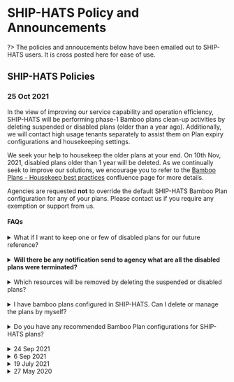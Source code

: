 # SHIP-HATS Policy and Announcements

?> The policies and annoucements below have been emailed out to SHIP-HATS users. It is cross posted here for ease of use.

## SHIP-HATS Policies

### 25 Oct 2021

In the view of improving our service capability and operation efficiency, SHIP-HATS will be performing phase-1 Bamboo plans clean-up activities by deleting suspended or disabled plans (older than a year ago). Additionally,  we will contact high usage tenants separately to assist them on Plan expiry configurations and housekeeping settings.

We seek your help to housekeep the older plans at your end. On 10th Nov, 2021, disabled plans older than 1 year will be deleted.  As we continually seek to improve our solutions, we encourage you to refer to the [Bamboo Plans - Housekeep best practices](https://confluence.ship.gov.sg/display/SHIP/Bamboo+clean+up+and+best+practices) confluence page for more details.   

Agencies are requested **not** to override the default SHIP-HATS Bamboo Plan configuration for any of your plans. Please contact us if you require any exemption or support from us.  


#### FAQs

<details>
 <summary>What if I want to keep one or few of disabled plans for our future reference?</summary><br />  

We strongly recommend you to housekeep them at your local environment. However, you can still change the configuration at SHIP-HATS Bamboo system by updating the plan from disabled to enable state.
</details>
<br >
<details>
 <summary><b>Will there be any notification send to agency what are all the disabled plans were terminated?</b></summary><br>
No notification will be sent to the agency. Please work with your Project Admin and complete the required housekeeping actions.
</details>
<br >

<details>
 <summary>Which resources will be removed by deleting the suspended or disabled plans?</summary><br>
Deleting a plan completely removes the plan from SHIP-HATS Bamboo system. In addition, deleting a plan deletes the corresponding branch plans from Bamboo. Kindly review all your disabled or suspended plans and contact us if you have any concern before 10th Nov, 2021.  

<br >
<b>Note:</b> If your source code is configured in Bitbucket repo and branch, there will be no impact to these linked bitbucket repos. 


</details>
<br >

<details>
 <summary>I have bamboo plans configured in SHIP-HATS. Can I delete or manage the plans by myself?</summary><br>
Yes. Users with <b>Admin</b> permission to the project plans can delete or manage the plans. For further guidance, please work with the Project Admin for your requirement.
</details>
<br >

<details>
 <summary>Do you have any recommended Bamboo Plan configurations for SHIP-HATS plans? </summary><br>
Tenants are expected not to keep more than 10 last builds per plan. After successful build, the plan resources (eg, artifacts, build logs) expiry should keep as minimal as possible. Our default recommended expiry is after 3 days of build and release artifacts.
</details>
<br >




<!--
<details>
 <summary> 25 Oct 2021</summary><br>
 
 
In the view of improving our service capability and operation efficiency, SHIP-HATS will be performing phase-1 Bamboo plans clean-up activities by deleting suspended or disabled plans (older than a year ago). Additionally,  we will contact high usage tenants separately to assist them on Plan expiry configurations and housekeeping settings.

We seek your help to housekeep the older plans at your end. On 10th Nov ‘21,  disabled plans older than 1 year will be deleted.  As we continually seek to improve our solutions, we encourage you to refer to the [Bamboo Plans - Housekeep best practices](https://confluence.ship.gov.sg/display/SHIP/Bamboo+clean+up+and+best+practices) – the confluence page documentation with more details.   

 
#### FAQs

**1. What if I want to keep one or few of disabled plans for our future reference?**
We strongly recommend you to housekeep them at your local environment. However you can still change the configuration at SHIP-HATS Bamboo system by updating the plan from disabled to enable state.

**2. Will there be any notification send to agency what are all the disabled plans were terminated?**
No notification will be sent to the agency. Please work with your project admin and do necessary housekeeping actions.

**3.What are all the resources will be removed by deleting the suspended or disabled plans?**
Deleting a plan completely removes from SHIP-HATS Bamboo system. FYI deleting a plan also delete its branch plans from Bamboo. [Note: If your source code(s) configured in Bitbucket repo and branch, no impact to these linked bitbucket repos]. Kindly review all your disabled / suspended plans and contact us if you have any concern before 10th Nov ‘21.

**4. I have bamboo plans configured in SHIP-HATS; Am I able to delete or housekeep the plans by myself?**
Yes. Users with “Admin” permission to the project plans; able to perform Delete Plan action. If not, please work with the Project admin for the requested.
Do you have any recommended Bamboo Plan configurations for SHIP-HATS plans?
Tenants are expected not to keep more than 10 last builds per plan. After successful build, the plan resources (eg, artifacts, build logs) expiry should keep as minimal as possible. Our default recommended expiry is after 3 days of build and release artifacts.
 

Agencies are reminded NOT to override the default SHIP-HATS Bamboo Plan configuration for any of your plans. Please contact us if you need any exemption or assist from us.  
 
  </details>
 -->
<details>
 <summary> 24 Sep 2021 </summary><br>
 

SHIP-HATS will be adding a clean-up policy to the Nexus Repositories to remove old binary repos and artifacts published 6 months ago, which will take effect from 11th Oct 2021.  This Policy is aimed at service maintenance and performance improvement. 

From 11th Oct ‘21 onwards, older artifacts in your nexus repositories will be deleted automatically without any notification. We request agencies to do periodical review of repositories and large blobstores and housekeep them at your end.  As we continually seek to improve our solutions, we encourage you to refer to the [Nexus Repository - Cleanup Policies](https://help.sonatype.com/repomanager3/repository-management/cleanup-policies) – the Sonatype documentation with more details. 

Questions? 

For further queries, please contact SHIP-HATS Operation support via email at enquiries_ship@tech.gov.sg, and if you have any feedback on product improvements, feel free to let us know at https://go.gov.sg/she.



#### FAQs

**1. How to check which repositories are using the most space?**

Please contact your repo administrator to have a check on this.   

**2. Will there be any notification send to agency when the older artifacts are purged?**

No notification will be sent to the agency. Please do periodical review and do necessary housekeeping of Repos, images and artifacts at your end. Do contact us if you require any support.

  </details>


<details>
 <summary> 6 Sep 2021 </summary><br>

SHIP-HATS will be implementing an Authenticated Request Limits (Throttling Policy) to Bitbucket service for all tenants, which will take effect from 15th  Sep 2021. This Policy is aimed at improving service stability and performance improvement.

In the view of recent utilization of bitbucket usage patterns, a token bucket algorithm will be introduced to bitbucket users consuming the services. As we continually seek to improve our solutions, we encourage you to refer to the Bitbucket Rate Limiting – the Atlassian documentation with more details.  

**Bitbucket Rate Limiting Policy**

Find below the guideline for tenants with this Rate limiting setting turned ON.
| **Guideline** | **Action Required** |
| -- | -- |
| 1. From 15 Sep ‘21 onwards, Rate limiting will be imposed and token bucket size and token bucket fill rate configured with the default settings.  | Review your build plans and requests regularly. If you are receiving returned error code 429 (ie when too many requests in a given amount of time);  look for the below options to mitigate the impact of rate-limiting </br> - Suggest users to review their code/scripts that the requests are not made in large bursts. </br> - Spread your requests. Use multiple users and split repos to perform the request rather than stick with one user. </br> - Cache API calls for at least a few seconds, and try to avoid making repetitive API calls. </br> - Avoid tight loops by writing scripts that wait for each REST request to finish before a new one is fired.</br>If any of the above doesn’t help, reach out to us SHIP-HATS Service Desk for further advice. |
| 2. Agencies with reasonable bitbucket requests as standard operational. | Nil |
| 3. Agencies are reminded NOT to perform load test or massive requests. | Nil. You will be receiving 429 returned error if your requests exceeded the rate limit configured and do necessary mitigation |

Questions?

For further queries, please contact SHIP-HATS Operation support via email at enquiries_ship@tech.gov.sg, and if you have any feedback on product improvements, feel free to let us know at https://go.gov.sg/she.



**FAQs**

**1. Where and how can we see request counts on our Bitbucket requests (eg. Git, SSH, Push/Pull commits)?**

There is currently no way for end-users to check this. If you experience any issues due to any integration of plugins or tools, contact SHIP-HATS Service Desk team to assess and advise on it.  

**2. Will there be any notification send to agency when rate limit is exceeded?**

No notification will be sent for termination. Please monitor your build plans and responses received on the requests at your end.

**3. Shall I request to increase the rate limit?**

SHIP-HATS will not recommend to increase the rate limit which will have an impact to system stability and performance. Perhaps you may try out the possible mitigation options shared above to reduce the impact. You can reach out to us to assess your use cases and suggest further.  Kindly note that we will assess the need on a case-by-case basis.

 </details>
 
<details>
 <summary> 19 July 2021</summary><br>


SHIP-HATS will be implementing a Fair Usage Policy for the use of Bamboo Elastic Agents, which will take effect from 1st Aug 2021. This Policy is aimed at improving the developer experience so that all our users can run their Bamboo plans in a timely manner.

**Feedback on Bamboo Agent Utilisation**

We reviewed feedback that we have received through various channels such as the DevSatisfaction Survey, and via service tickets that you have raised. We found that common feedback centered around the unavailability of bamboo agents. Since then, we have been monitoring the bamboo agent usage patterns and have been able to work with some of you to spread out your jobs so that most jobs can be picked up quickly. In addition, we have put in place some monitoring tools to centrally monitor bamboo agent utilisation on a regular basis.

**New Fair Usage Policy**

To further reduce bamboo agent waiting times, we are putting in place a Fair Usage Policy with the following guidelines:

| **Guideline** | **Action Required** |
| -- | -- |
| From 1 Aug ‘21 onwards, in order to free up resources for the next build, builds taking more than 500 minutes will be terminated automatically without any notification. | Review build plans regularly and reach out to the Service Desk for any specific use-cases that require more than 500 minutes.  We will assess the need on a case-by-case basis. |
|  2. Agencies are recommended to run jobs in their own CI/CD pipeline, only schedule jobs when necessary during low peak hours. | Nil |
|  3. Agencies are reminded NOT to perform load tests using elastic bamboo agents. | Nil |

As we continually seek to improve our solutions, we encourage you to refer to the confluence page, [Bamboo Elastic Agents – Fair Usage guideline](https://confluence.ship.gov.sg/display/SHIP/Bamboo+elastic+agents+-+fair+usage+guideline) for the **latest** Fair Usage Policy guidelines.

**Questions?**

For further queries, please contact SHIP-HATS Operation support via email at enquiries_ship@tech.gov.sg, and if you have any feedback on product improvements, feel free to let us know at https://go.gov.sg/she.

**FAQs**

**1. We have a scheduled build plan running every month for about 8-9hrs. Can I request for exemption?**

Drop an email to enquiries_ship@tech.gov.sg with more details. Our team will evaluate and advise.

**2. Will there be any notification send to the agency when the build plan is terminated?**

No notification will be sent for termination. Please monitor your build plans regularly and contact us if you require any support.

 </details>
 
<details>
 <summary>  27 May 2020 </summary><br>

As part of our security best practices, please be informed that SHIP will accept VPC endpoint acceptance requests only from GCC Restricted AWS accounts. Service consumers must adhere below the terms and conditions when submitting the VPC end point request to SHIP Service Desk. 

Support request should be raised in SHIP Service Desk by respective project admin (or approved by respective project admin).
Agency should use only **programmatic access** for any VPC end point services connecting with SHIP services.
For non-Restricted accounts; service consumer must seek approval from SHIP team for any new VPC end point requests.  
FYI. New clause will be added in upcoming SHIP Service Agreement which should be formally approved by the agency. For existing approved accounts, SHIP team will make an assessment reach out tenant(s) if required.

Drop us a note if you require any clarifications on this matter.

  </details>
